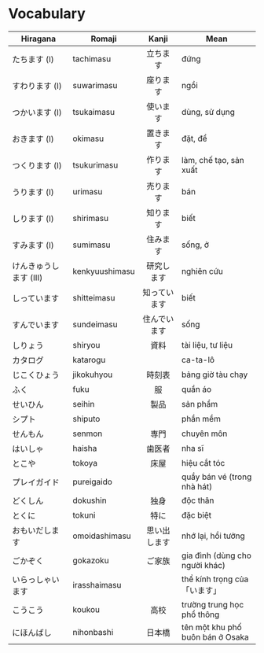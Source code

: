 # Vocabulary

|Hiragana   | Romaji | Kanji | Mean |
|-----------|--------|:-----:|------|
| たちます (I) | tachimasu | 立ちます| đứng
| すわります (I) | suwarimasu | 座ります| ngồi
| つかいます (I) | tsukaimasu | 使います| dùng, sử dụng
| おきます (I) | okimasu | 置きます| đặt, để
| つくります (I) | tsukurimasu | 作ります| làm, chế tạo, sản xuất
| うります (I) | urimasu | 売ります| bán
| しります (I) | shirimasu | 知ります| biết
| すみます (I) | sumimasu | 住みます| sống, ở
| けんきゅうします (III) | kenkyuushimasu | 研究します| nghiên cứu
| しっています| shitteimasu| 知っています| biết
| すんでいます| sundeimasu| 住んでいます| sống
| しりょう| shiryou| 資料| tài liệu, tư liệu
| カタログ| katarogu| | ca-ta-lô
| じこくひょう| jikokuhyou| 時刻表| bảng giờ tàu chạy
| ふく| fuku| 服| quần áo
| せいひん| seihin| 製品| sản phẩm
| シプト| shiputo| | phần mềm
| せんもん| senmon| 専門| chuyên môn
| はいしゃ| haisha| 歯医者| nha sĩ 
| とこや| tokoya| 床屋| hiệu cắt tóc
| プレイガイド| pureigaido| | quầy bán vé (trong nhà hát)
| どくしん| dokushin| 独身| độc thân
| とくに| tokuni| 特に| đặc biệt
| おもいだします| omoidashimasu| 思い出します| nhớ lại, hồi tưởng
| ごかぞく| gokazoku| ご家族| gia đình (dùng cho người khác)
| いらっしゃいます| irasshaimasu| | thể kính trọng của 「います」
| こうこう| koukou| 高校| trường trung học phổ thông
| にほんばし| nihonbashi| 日本橋| tên một khu phố buôn bán ở Osaka
